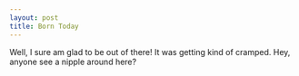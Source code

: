 ```yaml
---
layout: post
title: Born Today
---
```


Well, I sure am glad to be out of there! It was getting kind of cramped. Hey, anyone see a nipple around here?